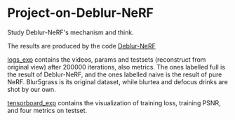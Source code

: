# Project-on-Deblur-NeRF
Study Deblur-NeRF's mechanism and think.

The results are produced by the code [Deblur-NeRF](https://github.com/limacv/Deblur-NeRF)

[logs_exp](https://github.com/get-through/Project-on-Deblur-NeRF/tree/main/logs_exp) contains the videos, params and testsets (reconstruct from original view) after 200000 iterations, also metrics. The ones labelled full is the result of Deblur-NeRF, and the ones labelled naive is the result of pure NeRF.
Blur5grass is its original dataset, while blurtea and defocus drinks are shot by our own.

[tensorboard_exp](https://github.com/get-through/Project-on-Deblur-NeRF/tree/main/tensorborad_exp) contains the visualization of training loss, training PSNR, and four metrics on testset.
